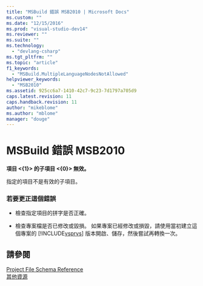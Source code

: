 ```yaml
---
title: "MSBuild 錯誤 MSB2010 | Microsoft Docs"
ms.custom: ""
ms.date: "12/15/2016"
ms.prod: "visual-studio-dev14"
ms.reviewer: ""
ms.suite: ""
ms.technology: 
  - "devlang-csharp"
ms.tgt_pltfrm: ""
ms.topic: "article"
f1_keywords: 
  - "MSBuild.MultipleLanguageNodesNotAllowed"
helpviewer_keywords: 
  - "MSB2010"
ms.assetid: 925cc6a7-1410-42c7-9c23-7d1797a705d9
caps.latest.revision: 11
caps.handback.revision: 11
author: "mikeblome"
ms.author: "mblome"
manager: "douge"
---
```

# MSBuild 錯誤 MSB2010
**項目 \<{1}\> 的子項目 \<{0}\> 無效。**  
  
 指定的項目不是有效的子項目。  
  
### 若要更正這個錯誤  
  
-   檢查指定項目的拼字是否正確。  
  
-   檢查專案檔是否已修改或毀損。  如果專案已經修改或損毀，請使用當初建立這個專案的 [!INCLUDE[vsprvs](../code-quality/includes/vsprvs_md.md)] 版本開啟、儲存，然後嘗試再轉換一次。  
  
## 請參閱  
 [Project File Schema Reference](../msbuild/msbuild-project-file-schema-reference.md)   
 [其他資源](../msbuild/additional-msbuild-resources.md)